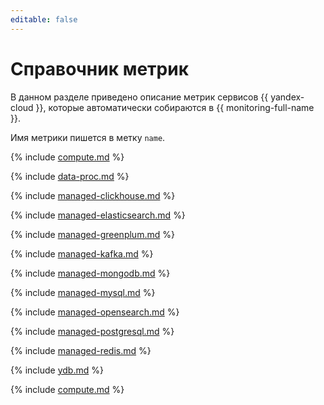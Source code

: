 ```yaml
---
editable: false
---
```


# Справочник метрик

В данном разделе приведено описание метрик сервисов {{ yandex-cloud }}, которые автоматически собираются в {{ monitoring-full-name }}.

Имя метрики пишется в метку `name`.

{% include [compute.md](../../_includes/monitoring/metrics-ref/compute.md) %}


{% include [data-proc.md](../../_includes/monitoring/metrics-ref/data-proc.md) %}

{% include [managed-clickhouse.md](../../_includes/monitoring/metrics-ref/managed-clickhouse.md) %}


{% include [managed-elasticsearch.md](../../_includes/monitoring/metrics-ref/managed-elasticsearch.md) %}

{% include [managed-greenplum.md](../../_includes/monitoring/metrics-ref/managed-greenplum.md) %}


{% include [managed-kafka.md](../../_includes/monitoring/metrics-ref/managed-kafka.md) %}


{% include [managed-mongodb.md](../../_includes/monitoring/metrics-ref/managed-mongodb.md) %}


{% include [managed-mysql.md](../../_includes/monitoring/metrics-ref/managed-mysql.md) %}

{% include [managed-opensearch.md](../../_includes/monitoring/metrics-ref/managed-opensearch.md) %}

{% include [managed-postgresql.md](../../_includes/monitoring/metrics-ref/managed-postgresql.md) %}

{% include [managed-redis.md](../../_includes/monitoring/metrics-ref/managed-redis.md) %}

{% include [ydb.md](../../_includes/monitoring/metrics-ref/ydb.md) %}


{% include [compute.md](../../_includes/monitoring/metrics-ref/monitoring.md) %}
